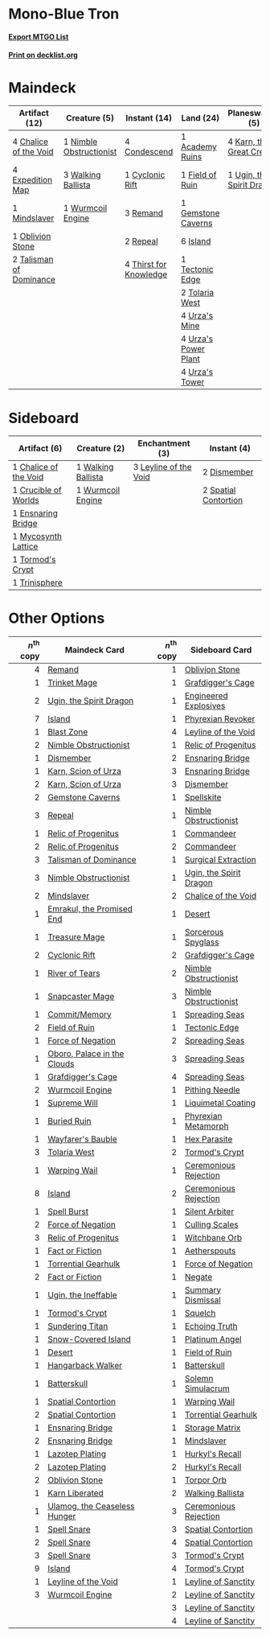 # Mono-Blue Tron

#### [Export MTGO List](../collection/Mono-Blue%20Tron/Mono-Blue%20Tron.txt)
#### [Print on decklist.org](http://decklist.org/?deckmain=1%09Academy%20Ruins%0A4%09Chalice%20of%20the%20Void%0A4%09Condescend%0A1%09Cyclonic%20Rift%0A4%09Expedition%20Map%0A1%09Field%20of%20Ruin%0A1%09Gemstone%20Caverns%0A6%09Island%0A4%09Karn,%20the%20Great%20Creator%0A1%09Mindslaver%0A1%09Nimble%20Obstructionist%0A1%09Oblivion%20Stone%0A3%09Remand%0A2%09Repeal%0A2%09Talisman%20of%20Dominance%0A1%09Tectonic%20Edge%0A4%09Thirst%20for%20Knowledge%0A2%09Tolaria%20West%0A1%09Ugin,%20the%20Spirit%20Dragon%0A4%09Urza's%20Mine%0A4%09Urza's%20Power%20Plant%0A4%09Urza's%20Tower%0A3%09Walking%20Ballista%0A1%09Wurmcoil%20Engine&deckside=1%09Chalice%20of%20the%20Void%0A1%09Crucible%20of%20Worlds%0A2%09Dismember%0A1%09Ensnaring%20Bridge%0A3%09Leyline%20of%20the%20Void%0A1%09Mycosynth%20Lattice%0A2%09Spatial%20Contortion%0A1%09Tormod's%20Crypt%0A1%09Trinisphere%0A1%09Walking%20Ballista%0A1%09Wurmcoil%20Engine)
# Maindeck

|                                          Artifact (12)                                           |                                           Creature (5)                                           |                                          Instant (14)                                           |                                          Land (24)                                          |                                          Planeswalker (5)                                          |
|--------------------------------------------------------------------------------------------------|--------------------------------------------------------------------------------------------------|-------------------------------------------------------------------------------------------------|---------------------------------------------------------------------------------------------|----------------------------------------------------------------------------------------------------|
|4 [Chalice of the Void](http://gatherer.wizards.com/Pages/Card/Details.aspx?multiverseid=442211)  |1 [Nimble Obstructionist](http://gatherer.wizards.com/Pages/Card/Details.aspx?multiverseid=430729)|4 [Condescend](http://gatherer.wizards.com/Pages/Card/Details.aspx?multiverseid=51223)           |1 [Academy Ruins](http://gatherer.wizards.com/Pages/Card/Details.aspx?multiverseid=370424)   |4 [Karn, the Great Creator](http://gatherer.wizards.com/Pages/Card/Details.aspx?multiverseid=460928)|
|4 [Expedition Map](http://gatherer.wizards.com/Pages/Card/Details.aspx?multiverseid=397742)       |3 [Walking Ballista](http://gatherer.wizards.com/Pages/Card/Details.aspx?multiverseid=423848)     |1 [Cyclonic Rift](http://gatherer.wizards.com/Pages/Card/Details.aspx?multiverseid=389477)       |1 [Field of Ruin](http://gatherer.wizards.com/Pages/Card/Details.aspx?multiverseid=435415)   |1 [Ugin, the Spirit Dragon](http://gatherer.wizards.com/Pages/Card/Details.aspx?multiverseid=391948)|
|1 [Mindslaver](http://gatherer.wizards.com/Pages/Card/Details.aspx?multiverseid=46724)            |1 [Wurmcoil Engine](http://gatherer.wizards.com/Pages/Card/Details.aspx?multiverseid=389756)      |3 [Remand](http://gatherer.wizards.com/Pages/Card/Details.aspx?multiverseid=380255)              |1 [Gemstone Caverns](http://gatherer.wizards.com/Pages/Card/Details.aspx?multiverseid=122094)|                                                                                                    |
|1 [Oblivion Stone](http://gatherer.wizards.com/Pages/Card/Details.aspx?multiverseid=446941)       |                                                                                                  |2 [Repeal](http://gatherer.wizards.com/Pages/Card/Details.aspx?multiverseid=405357)              |6 [Island](http://gatherer.wizards.com/Pages/Card/Details.aspx?multiverseid=439857)          |                                                                                                    |
|2 [Talisman of Dominance](http://gatherer.wizards.com/Pages/Card/Details.aspx?multiverseid=430629)|                                                                                                  |4 [Thirst for Knowledge](http://gatherer.wizards.com/Pages/Card/Details.aspx?multiverseid=451061)|1 [Tectonic Edge](http://gatherer.wizards.com/Pages/Card/Details.aspx?multiverseid=389711)   |                                                                                                    |
|                                                                                                  |                                                                                                  |                                                                                                 |2 [Tolaria West](http://gatherer.wizards.com/Pages/Card/Details.aspx?multiverseid=136047)    |                                                                                                    |
|                                                                                                  |                                                                                                  |                                                                                                 |4 [Urza's Mine](http://gatherer.wizards.com/Pages/Card/Details.aspx?multiverseid=4192)       |                                                                                                    |
|                                                                                                  |                                                                                                  |                                                                                                 |4 [Urza's Power Plant](http://gatherer.wizards.com/Pages/Card/Details.aspx?multiverseid=4193)|                                                                                                    |
|                                                                                                  |                                                                                                  |                                                                                                 |4 [Urza's Tower](http://gatherer.wizards.com/Pages/Card/Details.aspx?multiverseid=4194)      |                                                                                                    |


# Sideboard

|                                          Artifact (6)                                          |                                        Creature (2)                                         |                                        Enchantment (3)                                         |                                          Instant (4)                                          |
|------------------------------------------------------------------------------------------------|---------------------------------------------------------------------------------------------|------------------------------------------------------------------------------------------------|-----------------------------------------------------------------------------------------------|
|1 [Chalice of the Void](http://gatherer.wizards.com/Pages/Card/Details.aspx?multiverseid=442211)|1 [Walking Ballista](http://gatherer.wizards.com/Pages/Card/Details.aspx?multiverseid=423848)|3 [Leyline of the Void](http://gatherer.wizards.com/Pages/Card/Details.aspx?multiverseid=107682)|2 [Dismember](http://gatherer.wizards.com/Pages/Card/Details.aspx?multiverseid=382182)         |
|1 [Crucible of Worlds](http://gatherer.wizards.com/Pages/Card/Details.aspx?multiverseid=129480) |1 [Wurmcoil Engine](http://gatherer.wizards.com/Pages/Card/Details.aspx?multiverseid=389756) |                                                                                                |2 [Spatial Contortion](http://gatherer.wizards.com/Pages/Card/Details.aspx?multiverseid=407518)|
|1 [Ensnaring Bridge](http://gatherer.wizards.com/Pages/Card/Details.aspx?multiverseid=15866)    |                                                                                             |                                                                                                |                                                                                               |
|1 [Mycosynth Lattice](http://gatherer.wizards.com/Pages/Card/Details.aspx?multiverseid=446209)  |                                                                                             |                                                                                                |                                                                                               |
|1 [Tormod's Crypt](http://gatherer.wizards.com/Pages/Card/Details.aspx?multiverseid=389723)     |                                                                                             |                                                                                                |                                                                                               |
|1 [Trinisphere](http://gatherer.wizards.com/Pages/Card/Details.aspx?multiverseid=43545)         |                                                                                             |                                                                                                |                                                                                               |


# Other Options

|*n*<sup>th</sup> copy|                                             Maindeck Card                                             |*n*<sup>th</sup> copy|                                          Sideboard Card                                          |
|--------------------:|-------------------------------------------------------------------------------------------------------|--------------------:|--------------------------------------------------------------------------------------------------|
|                    4|[Remand](http://gatherer.wizards.com/Pages/Card/Details.aspx?multiverseid=380255)                      |                    1|[Oblivion Stone](http://gatherer.wizards.com/Pages/Card/Details.aspx?multiverseid=446941)         |
|                    1|[Trinket Mage](http://gatherer.wizards.com/Pages/Card/Details.aspx?multiverseid=50163)                 |                    1|[Grafdigger's Cage](http://gatherer.wizards.com/Pages/Card/Details.aspx?multiverseid=278452)      |
|                    2|[Ugin, the Spirit Dragon](http://gatherer.wizards.com/Pages/Card/Details.aspx?multiverseid=391948)     |                    1|[Engineered Explosives](http://gatherer.wizards.com/Pages/Card/Details.aspx?multiverseid=50139)   |
|                    7|[Island](http://gatherer.wizards.com/Pages/Card/Details.aspx?multiverseid=439857)                      |                    1|[Phyrexian Revoker](http://gatherer.wizards.com/Pages/Card/Details.aspx?multiverseid=383343)      |
|                    1|[Blast Zone](http://gatherer.wizards.com/Pages/Card/Details.aspx?multiverseid=461171)                  |                    4|[Leyline of the Void](http://gatherer.wizards.com/Pages/Card/Details.aspx?multiverseid=107682)    |
|                    2|[Nimble Obstructionist](http://gatherer.wizards.com/Pages/Card/Details.aspx?multiverseid=430729)       |                    1|[Relic of Progenitus](http://gatherer.wizards.com/Pages/Card/Details.aspx?multiverseid=174824)    |
|                    1|[Dismember](http://gatherer.wizards.com/Pages/Card/Details.aspx?multiverseid=382182)                   |                    2|[Ensnaring Bridge](http://gatherer.wizards.com/Pages/Card/Details.aspx?multiverseid=15866)        |
|                    1|[Karn, Scion of Urza](http://gatherer.wizards.com/Pages/Card/Details.aspx?multiverseid=442889)         |                    3|[Ensnaring Bridge](http://gatherer.wizards.com/Pages/Card/Details.aspx?multiverseid=15866)        |
|                    2|[Karn, Scion of Urza](http://gatherer.wizards.com/Pages/Card/Details.aspx?multiverseid=442889)         |                    3|[Dismember](http://gatherer.wizards.com/Pages/Card/Details.aspx?multiverseid=382182)              |
|                    2|[Gemstone Caverns](http://gatherer.wizards.com/Pages/Card/Details.aspx?multiverseid=122094)            |                    1|[Spellskite](http://gatherer.wizards.com/Pages/Card/Details.aspx?multiverseid=397743)             |
|                    3|[Repeal](http://gatherer.wizards.com/Pages/Card/Details.aspx?multiverseid=405357)                      |                    1|[Nimble Obstructionist](http://gatherer.wizards.com/Pages/Card/Details.aspx?multiverseid=430729)  |
|                    1|[Relic of Progenitus](http://gatherer.wizards.com/Pages/Card/Details.aspx?multiverseid=174824)         |                    1|[Commandeer](http://gatherer.wizards.com/Pages/Card/Details.aspx?multiverseid=121243)             |
|                    2|[Relic of Progenitus](http://gatherer.wizards.com/Pages/Card/Details.aspx?multiverseid=174824)         |                    2|[Commandeer](http://gatherer.wizards.com/Pages/Card/Details.aspx?multiverseid=121243)             |
|                    3|[Talisman of Dominance](http://gatherer.wizards.com/Pages/Card/Details.aspx?multiverseid=430629)       |                    1|[Surgical Extraction](http://gatherer.wizards.com/Pages/Card/Details.aspx?multiverseid=397706)    |
|                    3|[Nimble Obstructionist](http://gatherer.wizards.com/Pages/Card/Details.aspx?multiverseid=430729)       |                    1|[Ugin, the Spirit Dragon](http://gatherer.wizards.com/Pages/Card/Details.aspx?multiverseid=391948)|
|                    2|[Mindslaver](http://gatherer.wizards.com/Pages/Card/Details.aspx?multiverseid=46724)                   |                    2|[Chalice of the Void](http://gatherer.wizards.com/Pages/Card/Details.aspx?multiverseid=442211)    |
|                    1|[Emrakul, the Promised End](http://gatherer.wizards.com/Pages/Card/Details.aspx?multiverseid=414295)   |                    1|[Desert](http://gatherer.wizards.com/Pages/Card/Details.aspx?multiverseid=986)                    |
|                    1|[Treasure Mage](http://gatherer.wizards.com/Pages/Card/Details.aspx?multiverseid=442776)               |                    1|[Sorcerous Spyglass](http://gatherer.wizards.com/Pages/Card/Details.aspx?multiverseid=435407)     |
|                    2|[Cyclonic Rift](http://gatherer.wizards.com/Pages/Card/Details.aspx?multiverseid=389477)               |                    2|[Grafdigger's Cage](http://gatherer.wizards.com/Pages/Card/Details.aspx?multiverseid=278452)      |
|                    1|[River of Tears](http://gatherer.wizards.com/Pages/Card/Details.aspx?multiverseid=126210)              |                    2|[Nimble Obstructionist](http://gatherer.wizards.com/Pages/Card/Details.aspx?multiverseid=430729)  |
|                    1|[Snapcaster Mage](http://gatherer.wizards.com/Pages/Card/Details.aspx?multiverseid=227676)             |                    3|[Nimble Obstructionist](http://gatherer.wizards.com/Pages/Card/Details.aspx?multiverseid=430729)  |
|                    1|[Commit/Memory](http://gatherer.wizards.com/Pages/Card/Details.aspx?multiverseid=426913)               |                    1|[Spreading Seas](http://gatherer.wizards.com/Pages/Card/Details.aspx?multiverseid=190405)         |
|                    2|[Field of Ruin](http://gatherer.wizards.com/Pages/Card/Details.aspx?multiverseid=435415)               |                    1|[Tectonic Edge](http://gatherer.wizards.com/Pages/Card/Details.aspx?multiverseid=389711)          |
|                    1|[Force of Negation](http://gatherer.wizards.com/Pages/Card/Details.aspx?multiverseid=464001)           |                    2|[Spreading Seas](http://gatherer.wizards.com/Pages/Card/Details.aspx?multiverseid=190405)         |
|                    1|[Oboro, Palace in the Clouds](http://gatherer.wizards.com/Pages/Card/Details.aspx?multiverseid=74206)  |                    3|[Spreading Seas](http://gatherer.wizards.com/Pages/Card/Details.aspx?multiverseid=190405)         |
|                    1|[Grafdigger's Cage](http://gatherer.wizards.com/Pages/Card/Details.aspx?multiverseid=278452)           |                    4|[Spreading Seas](http://gatherer.wizards.com/Pages/Card/Details.aspx?multiverseid=190405)         |
|                    2|[Wurmcoil Engine](http://gatherer.wizards.com/Pages/Card/Details.aspx?multiverseid=389756)             |                    1|[Pithing Needle](http://gatherer.wizards.com/Pages/Card/Details.aspx?multiverseid=129526)         |
|                    1|[Supreme Will](http://gatherer.wizards.com/Pages/Card/Details.aspx?multiverseid=430738)                |                    1|[Liquimetal Coating](http://gatherer.wizards.com/Pages/Card/Details.aspx?multiverseid=389578)     |
|                    1|[Buried Ruin](http://gatherer.wizards.com/Pages/Card/Details.aspx?multiverseid=389453)                 |                    1|[Phyrexian Metamorph](http://gatherer.wizards.com/Pages/Card/Details.aspx?multiverseid=214375)    |
|                    1|[Wayfarer's Bauble](http://gatherer.wizards.com/Pages/Card/Details.aspx?multiverseid=51110)            |                    1|[Hex Parasite](http://gatherer.wizards.com/Pages/Card/Details.aspx?multiverseid=218008)           |
|                    3|[Tolaria West](http://gatherer.wizards.com/Pages/Card/Details.aspx?multiverseid=136047)                |                    2|[Tormod's Crypt](http://gatherer.wizards.com/Pages/Card/Details.aspx?multiverseid=389723)         |
|                    1|[Warping Wail](http://gatherer.wizards.com/Pages/Card/Details.aspx?multiverseid=407522)                |                    1|[Ceremonious Rejection](http://gatherer.wizards.com/Pages/Card/Details.aspx?multiverseid=417613)  |
|                    8|[Island](http://gatherer.wizards.com/Pages/Card/Details.aspx?multiverseid=439857)                      |                    2|[Ceremonious Rejection](http://gatherer.wizards.com/Pages/Card/Details.aspx?multiverseid=417613)  |
|                    1|[Spell Burst](http://gatherer.wizards.com/Pages/Card/Details.aspx?multiverseid=109707)                 |                    1|[Silent Arbiter](http://gatherer.wizards.com/Pages/Card/Details.aspx?multiverseid=73598)          |
|                    2|[Force of Negation](http://gatherer.wizards.com/Pages/Card/Details.aspx?multiverseid=464001)           |                    1|[Culling Scales](http://gatherer.wizards.com/Pages/Card/Details.aspx?multiverseid=47445)          |
|                    3|[Relic of Progenitus](http://gatherer.wizards.com/Pages/Card/Details.aspx?multiverseid=174824)         |                    1|[Witchbane Orb](http://gatherer.wizards.com/Pages/Card/Details.aspx?multiverseid=233240)          |
|                    1|[Fact or Fiction](http://gatherer.wizards.com/Pages/Card/Details.aspx?multiverseid=405223)             |                    1|[Aetherspouts](http://gatherer.wizards.com/Pages/Card/Details.aspx?multiverseid=383178)           |
|                    1|[Torrential Gearhulk](http://gatherer.wizards.com/Pages/Card/Details.aspx?multiverseid=417640)         |                    1|[Force of Negation](http://gatherer.wizards.com/Pages/Card/Details.aspx?multiverseid=464001)      |
|                    2|[Fact or Fiction](http://gatherer.wizards.com/Pages/Card/Details.aspx?multiverseid=405223)             |                    1|[Negate](http://gatherer.wizards.com/Pages/Card/Details.aspx?multiverseid=423707)                 |
|                    1|[Ugin, the Ineffable](http://gatherer.wizards.com/Pages/Card/Details.aspx?multiverseid=460929)         |                    1|[Summary Dismissal](http://gatherer.wizards.com/Pages/Card/Details.aspx?multiverseid=414370)      |
|                    1|[Tormod's Crypt](http://gatherer.wizards.com/Pages/Card/Details.aspx?multiverseid=389723)              |                    1|[Squelch](http://gatherer.wizards.com/Pages/Card/Details.aspx?multiverseid=80290)                 |
|                    1|[Sundering Titan](http://gatherer.wizards.com/Pages/Card/Details.aspx?multiverseid=442222)             |                    1|[Echoing Truth](http://gatherer.wizards.com/Pages/Card/Details.aspx?multiverseid=405212)          |
|                    1|[Snow-Covered Island](http://gatherer.wizards.com/Pages/Card/Details.aspx?multiverseid=121130)         |                    1|[Platinum Angel](http://gatherer.wizards.com/Pages/Card/Details.aspx?multiverseid=106537)         |
|                    1|[Desert](http://gatherer.wizards.com/Pages/Card/Details.aspx?multiverseid=986)                         |                    1|[Field of Ruin](http://gatherer.wizards.com/Pages/Card/Details.aspx?multiverseid=435415)          |
|                    1|[Hangarback Walker](http://gatherer.wizards.com/Pages/Card/Details.aspx?multiverseid=420600)           |                    1|[Batterskull](http://gatherer.wizards.com/Pages/Card/Details.aspx?multiverseid=233055)            |
|                    1|[Batterskull](http://gatherer.wizards.com/Pages/Card/Details.aspx?multiverseid=233055)                 |                    1|[Solemn Simulacrum](http://gatherer.wizards.com/Pages/Card/Details.aspx?multiverseid=389682)      |
|                    1|[Spatial Contortion](http://gatherer.wizards.com/Pages/Card/Details.aspx?multiverseid=407518)          |                    1|[Warping Wail](http://gatherer.wizards.com/Pages/Card/Details.aspx?multiverseid=407522)           |
|                    2|[Spatial Contortion](http://gatherer.wizards.com/Pages/Card/Details.aspx?multiverseid=407518)          |                    1|[Torrential Gearhulk](http://gatherer.wizards.com/Pages/Card/Details.aspx?multiverseid=417640)    |
|                    1|[Ensnaring Bridge](http://gatherer.wizards.com/Pages/Card/Details.aspx?multiverseid=15866)             |                    1|[Storage Matrix](http://gatherer.wizards.com/Pages/Card/Details.aspx?multiverseid=84652)          |
|                    2|[Ensnaring Bridge](http://gatherer.wizards.com/Pages/Card/Details.aspx?multiverseid=15866)             |                    1|[Mindslaver](http://gatherer.wizards.com/Pages/Card/Details.aspx?multiverseid=46724)              |
|                    1|[Lazotep Plating](http://gatherer.wizards.com/Pages/Card/Details.aspx?multiverseid=460986)             |                    1|[Hurkyl's Recall](http://gatherer.wizards.com/Pages/Card/Details.aspx?multiverseid=135260)        |
|                    2|[Lazotep Plating](http://gatherer.wizards.com/Pages/Card/Details.aspx?multiverseid=460986)             |                    2|[Hurkyl's Recall](http://gatherer.wizards.com/Pages/Card/Details.aspx?multiverseid=135260)        |
|                    2|[Oblivion Stone](http://gatherer.wizards.com/Pages/Card/Details.aspx?multiverseid=446941)              |                    1|[Torpor Orb](http://gatherer.wizards.com/Pages/Card/Details.aspx?multiverseid=233069)             |
|                    1|[Karn Liberated](http://gatherer.wizards.com/Pages/Card/Details.aspx?multiverseid=397828)              |                    2|[Walking Ballista](http://gatherer.wizards.com/Pages/Card/Details.aspx?multiverseid=423848)       |
|                    1|[Ulamog, the Ceaseless Hunger](http://gatherer.wizards.com/Pages/Card/Details.aspx?multiverseid=402079)|                    3|[Ceremonious Rejection](http://gatherer.wizards.com/Pages/Card/Details.aspx?multiverseid=417613)  |
|                    1|[Spell Snare](http://gatherer.wizards.com/Pages/Card/Details.aspx?multiverseid=446100)                 |                    3|[Spatial Contortion](http://gatherer.wizards.com/Pages/Card/Details.aspx?multiverseid=407518)     |
|                    2|[Spell Snare](http://gatherer.wizards.com/Pages/Card/Details.aspx?multiverseid=446100)                 |                    4|[Spatial Contortion](http://gatherer.wizards.com/Pages/Card/Details.aspx?multiverseid=407518)     |
|                    3|[Spell Snare](http://gatherer.wizards.com/Pages/Card/Details.aspx?multiverseid=446100)                 |                    3|[Tormod's Crypt](http://gatherer.wizards.com/Pages/Card/Details.aspx?multiverseid=389723)         |
|                    9|[Island](http://gatherer.wizards.com/Pages/Card/Details.aspx?multiverseid=439857)                      |                    4|[Tormod's Crypt](http://gatherer.wizards.com/Pages/Card/Details.aspx?multiverseid=389723)         |
|                    1|[Leyline of the Void](http://gatherer.wizards.com/Pages/Card/Details.aspx?multiverseid=107682)         |                    1|[Leyline of Sanctity](http://gatherer.wizards.com/Pages/Card/Details.aspx?multiverseid=204993)    |
|                    3|[Wurmcoil Engine](http://gatherer.wizards.com/Pages/Card/Details.aspx?multiverseid=389756)             |                    2|[Leyline of Sanctity](http://gatherer.wizards.com/Pages/Card/Details.aspx?multiverseid=204993)    |
|                     |                                                                                                       |                    3|[Leyline of Sanctity](http://gatherer.wizards.com/Pages/Card/Details.aspx?multiverseid=204993)    |
|                     |                                                                                                       |                    4|[Leyline of Sanctity](http://gatherer.wizards.com/Pages/Card/Details.aspx?multiverseid=204993)    |

